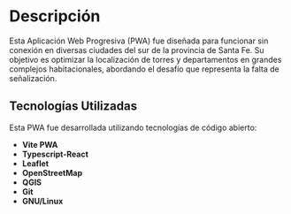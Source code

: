 # Descripción

Esta Aplicación Web Progresiva (PWA) fue diseñada para funcionar sin conexión en diversas ciudades del sur de la provincia de Santa Fe. Su objetivo es optimizar la localización de torres y departamentos en grandes complejos habitacionales, abordando el desafío que representa la falta de señalización.

## Tecnologías Utilizadas

Esta PWA fue desarrollada utilizando tecnologías de código abierto:

- **Vite PWA**
- **Typescript-React**
- **Leaflet**
- **OpenStreetMap**
- **QGIS**
- **Git**
- **GNU/Linux**
